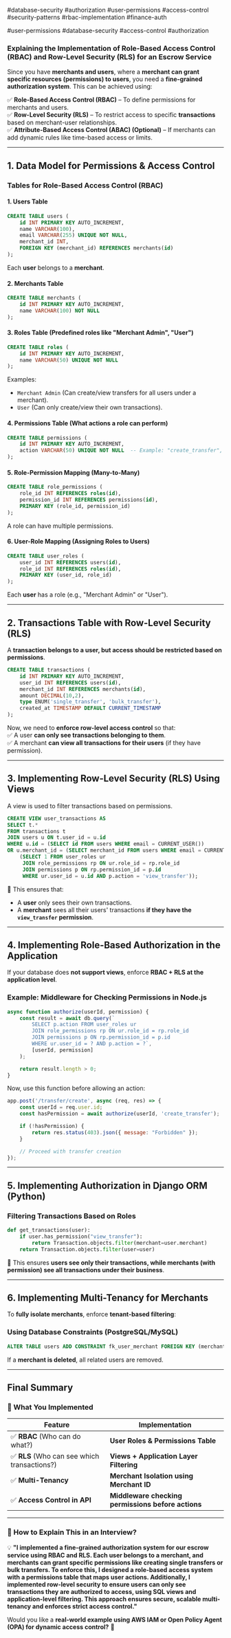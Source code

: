 #database-security #authorization #user-permissions #access-control #security-patterns #rbac-implementation #finance-auth

#user-permissions #database-security #access-control #authorization

### **Explaining the Implementation of Role-Based Access Control (RBAC) and Row-Level Security (RLS) for an Escrow Service**

Since you have **merchants and users**, where a **merchant can grant specific resources (permissions) to users**, you need a **fine-grained authorization system**. This can be achieved using:

✅ **Role-Based Access Control (RBAC)** – To define permissions for merchants and users.  
✅ **Row-Level Security (RLS)** – To restrict access to specific **transactions** based on merchant-user relationships.  
✅ **Attribute-Based Access Control (ABAC) (Optional)** – If merchants can add dynamic rules like time-based access or limits.

---

## **1. Data Model for Permissions & Access Control**

### **Tables for Role-Based Access Control (RBAC)**

#### **1. Users Table**

```sql
CREATE TABLE users (
    id INT PRIMARY KEY AUTO_INCREMENT,
    name VARCHAR(100),
    email VARCHAR(255) UNIQUE NOT NULL,
    merchant_id INT,
    FOREIGN KEY (merchant_id) REFERENCES merchants(id)
);
```

Each **user** belongs to a **merchant**.

#### **2. Merchants Table**

```sql
CREATE TABLE merchants (
    id INT PRIMARY KEY AUTO_INCREMENT,
    name VARCHAR(100) NOT NULL
);
```

#### **3. Roles Table (Predefined roles like "Merchant Admin", "User")**

```sql
CREATE TABLE roles (
    id INT PRIMARY KEY AUTO_INCREMENT,
    name VARCHAR(50) UNIQUE NOT NULL
);
```

Examples:

- `Merchant Admin` (Can create/view transfers for all users under a merchant).
- `User` (Can only create/view their own transactions).

#### **4. Permissions Table (What actions a role can perform)**

```sql
CREATE TABLE permissions (
    id INT PRIMARY KEY AUTO_INCREMENT,
    action VARCHAR(50) UNIQUE NOT NULL  -- Example: "create_transfer", "view_transfer", "bulk_transfer"
);
```

#### **5. Role-Permission Mapping (Many-to-Many)**

```sql
CREATE TABLE role_permissions (
    role_id INT REFERENCES roles(id),
    permission_id INT REFERENCES permissions(id),
    PRIMARY KEY (role_id, permission_id)
);
```

A role can have multiple permissions.

#### **6. User-Role Mapping (Assigning Roles to Users)**

```sql
CREATE TABLE user_roles (
    user_id INT REFERENCES users(id),
    role_id INT REFERENCES roles(id),
    PRIMARY KEY (user_id, role_id)
);
```

Each **user** has a role (e.g., "Merchant Admin" or "User").

---

## **2. Transactions Table with Row-Level Security (RLS)**

A **transaction belongs to a user, but access should be restricted based on permissions**.

```sql
CREATE TABLE transactions (
    id INT PRIMARY KEY AUTO_INCREMENT,
    user_id INT REFERENCES users(id),
    merchant_id INT REFERENCES merchants(id),
    amount DECIMAL(10,2),
    type ENUM('single_transfer', 'bulk_transfer'),
    created_at TIMESTAMP DEFAULT CURRENT_TIMESTAMP
);
```

Now, we need to **enforce row-level access control** so that:  
✅ A user **can only see transactions belonging to them**.  
✅ A merchant **can view all transactions for their users** (if they have permission).

---

## **3. Implementing Row-Level Security (RLS) Using Views**

A view is used to filter transactions based on permissions.

```sql
CREATE VIEW user_transactions AS
SELECT t.*
FROM transactions t
JOIN users u ON t.user_id = u.id
WHERE u.id = (SELECT id FROM users WHERE email = CURRENT_USER())
OR u.merchant_id = (SELECT merchant_id FROM users WHERE email = CURRENT_USER() AND EXISTS 
    (SELECT 1 FROM user_roles ur 
     JOIN role_permissions rp ON ur.role_id = rp.role_id 
     JOIN permissions p ON rp.permission_id = p.id 
     WHERE ur.user_id = u.id AND p.action = 'view_transfer'));
```

🔹 This ensures that:

- A **user** only sees their own transactions.
- A **merchant** sees all their users' transactions **if they have the `view_transfer` permission**.

---

## **4. Implementing Role-Based Authorization in the Application**

If your database does **not support views**, enforce **RBAC + RLS at the application level**.

### **Example: Middleware for Checking Permissions in Node.js**

```javascript
async function authorize(userId, permission) {
    const result = await db.query(`
        SELECT p.action FROM user_roles ur
        JOIN role_permissions rp ON ur.role_id = rp.role_id
        JOIN permissions p ON rp.permission_id = p.id
        WHERE ur.user_id = ? AND p.action = ?`, 
        [userId, permission]
    );

    return result.length > 0;
}
```

Now, use this function before allowing an action:

```javascript
app.post('/transfer/create', async (req, res) => {
    const userId = req.user.id;
    const hasPermission = await authorize(userId, 'create_transfer');

    if (!hasPermission) {
        return res.status(403).json({ message: "Forbidden" });
    }

    // Proceed with transfer creation
});
```

---

## **5. Implementing Authorization in Django ORM (Python)**

### **Filtering Transactions Based on Roles**

```python
def get_transactions(user):
    if user.has_permission("view_transfer"):
        return Transaction.objects.filter(merchant=user.merchant)
    return Transaction.objects.filter(user=user)
```

🔹 This ensures **users see only their transactions, while merchants (with permission) see all transactions under their business**.

---

## **6. Implementing Multi-Tenancy for Merchants**

To **fully isolate merchants**, enforce **tenant-based filtering**:

### **Using Database Constraints (PostgreSQL/MySQL)**

```sql
ALTER TABLE users ADD CONSTRAINT fk_user_merchant FOREIGN KEY (merchant_id) REFERENCES merchants(id) ON DELETE CASCADE;
```

If a **merchant is deleted**, all related users are removed.

---

## **Final Summary**

### **🔹 What You Implemented**

|**Feature**|**Implementation**|
|---|---|
|✅ **RBAC** (Who can do what?)|**User Roles & Permissions Table**|
|✅ **RLS** (Who can see which transactions?)|**Views + Application Layer Filtering**|
|✅ **Multi-Tenancy**|**Merchant Isolation using Merchant ID**|
|✅ **Access Control in API**|**Middleware checking permissions before actions**|

---

### **🔹 How to Explain This in an Interview?**

💡 **"I implemented a fine-grained authorization system for our escrow service using RBAC and RLS. Each user belongs to a merchant, and merchants can grant specific permissions like creating single transfers or bulk transfers. To enforce this, I designed a role-based access system with a permissions table that maps user actions. Additionally, I implemented row-level security to ensure users can only see transactions they are authorized to access, using SQL views and application-level filtering. This approach ensures secure, scalable multi-tenancy and enforces strict access control."**

Would you like a **real-world example using AWS IAM or Open Policy Agent (OPA) for dynamic access control?** 🚀